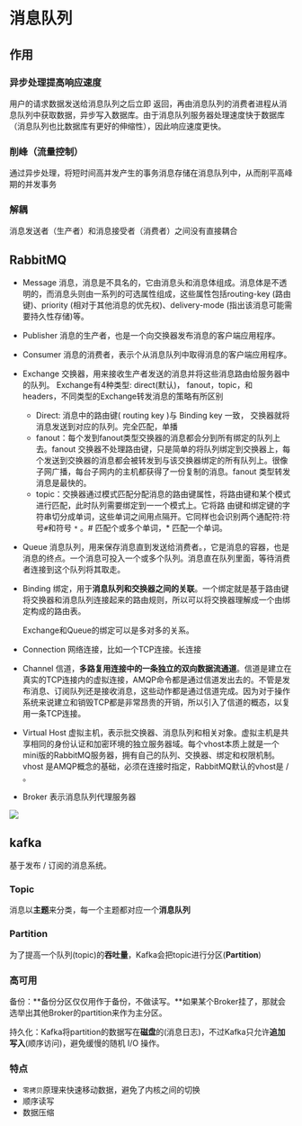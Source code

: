 # 消息队列

## 作用

### 异步处理提高响应速度

用户的请求数据发送给消息队列之后立即 返回，再由消息队列的消费者进程从消息队列中获取数据，异步写入数据库。由于消息队列服务器处理速度快于数据库（消息队列也比数据库有更好的伸缩性），因此响应速度更快。

### 削峰（流量控制）

通过异步处理，将短时间高并发产生的事务消息存储在消息队列中，从而削平高峰期的并发事务

### 解耦

消息发送者（生产者）和消息接受者（消费者）之间没有直接耦合





## RabbitMQ

- Message
    消息，消息是不具名的，它由消息头和消息体组成。消息体是不透明的，而消息头则由一系列的可选属性组成，这些属性包括routing-key (路由键)、priority (相对于其他消息的优先权)、delivery-mode (指出该消息可能需要持久性存储)等。

- Publisher
    消息的生产者，也是一个向交换器发布消息的客户端应用程序。

- Consumer
    消息的消费者，表示个从消息队列中取得消息的客户端应用程序。

- Exchange
    交换器，用来接收生产者发送的消息并将这些消息路由给服务器中的队列。
    Exchange有4种类型: direct(默认)， fanout，topic，和 headers，不同类型的Exchange转发消息的策略有所区别

    - Direct: 消息中的路由键( routing key )与 Binding key 一致， 交换器就将消息发送到对应的队列。完全匹配，单播
    - fanout：每个发到fanout类型交换器的消息都会分到所有绑定的队列上去。fanout 交换器不处理路由键，只是简单的将队列绑定到交换器上，每个发送到交换器的消息都会被转发到与该交换器绑定的所有队列上。很像子网广播，每台子网内的主机都获得了一份复制的消息。fanout 类型转发消息是最快的。
    - topic：交换器通过模式匹配分配消息的路由键属性，将路由键和某个模式进行匹配，此时队列需要绑定到一一个模式上。它将路 由键和绑定键的字符串切分成单词，这些单词之间用点隔开。它同样也会识别两个通配符:符号`#`和符号 `*` 。# 匹配个或多个单词，* 匹配一个单词。

- Queue
    消息队列，用来保存消息直到发送给消费者。，它是消息的容器，也是消息的终点。一个消息可投入一个或多个队列。消息直在队列里面，等待消费者连接到这个队列将其取走。

- Binding
    绑定，用于**消息队列和交换器之间的关联**。一个绑定就是基于路由键将交换器和消息队列连接起来的路由规则，所以可以将交换器理解成一个由绑定构成的路由表。

    Exchange和Queue的绑定可以是多对多的关系。

- Connection
    网络连接，比如一个TCP连接。长连接

- Channel
    信道，**多路复用连接中的一条独立的双向数据流通道**。信道是建立在真实的TCP连接内的虚拟连接，AMQP命令都是通过信道发出去的。不管是发布消息、订阅队列还是接收消息，这些动作都是通过信道完成。因为对于操作系统来说建立和销毁TCP都是非常昂贵的开销，所以引入了信道的概态，以复用一条TCP连接。

- Virtual Host
    虚拟主机，表示批交换器、消息队列和相关对象。虚拟主机是共享相同的身份认证和加密环境的独立服务器域。每个vhost本质上就是一个mini版的RabbitMQ服务器，拥有自己的队列、交换器、绑定和权限机制。vhost 是AMQP概念的基础，必须在连接时指定，RabbitMQ默认的vhost是 / 。

- Broker
    表示消息队列代理服务器

![](https://tva1.sinaimg.cn/large/007S8ZIlly1gfl5z1top7j30v4090juv.jpg)





## kafka

基于发布 / 订阅的消息系统。

### Topic

消息以**主题**来分类，每一个主题都对应一个**消息队列**

### Partition

为了提高一个队列(topic)的**吞吐量**，Kafka会把topic进行分区(**Partition**)

### 高可用

备份：**备份分区仅仅用作于备份，不做读写。**如果某个Broker挂了，那就会选举出其他Broker的partition来作为主分区。

持久化：Kafka将partition的数据写在**磁盘**的(消息日志)，不过Kafka只允许**追加写入**(顺序访问)，避免缓慢的随机 I/O 操作。

### 特点

- `零拷贝`原理来快速移动数据，避免了内核之间的切换
- 顺序读写
- 数据压缩

